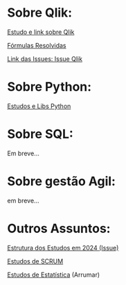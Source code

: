 # Sobre Qlik:

[Estudo e link sobre Qlik](/QLIK/Estudos%20Qlik.md)

[Fórmulas Resolvidas](/QLIK/Formulas%20resolvidas.md)

[Link das Issues: Issue Qlik](https://github.com/CaioGunz/Study/issues/2#issue-2057726169)

# Sobre Python:
[Estudos e Libs Python](/PYTHON/Estudos%20e%20Libs%20Python.md)

# Sobre SQL:
Em breve...

# Sobre gestão Agil:
em breve...

# Outros Assuntos:
[Estrutura dos Estudos em 2024 (Issue)](https://github.com/CaioGunz/Study/issues/1#issue-2057441700)

[Estudos de SCRUM](/OUTROS%20ASSUNTOS/SCRUM/Estudos%20Scrum.md)

[Estudos de Estatística](/OUTROS%20ASSUNTOS/ESTATISTICA/) (Arrumar)

